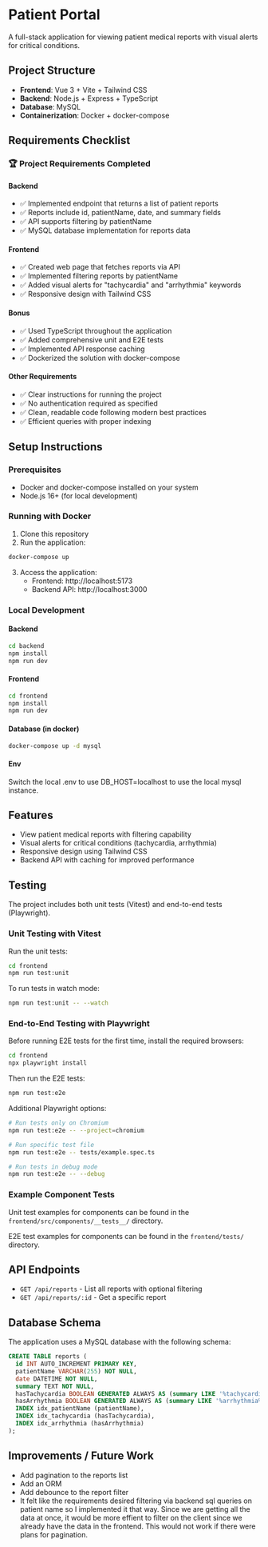 # Patient Portal

A full-stack application for viewing patient medical reports with visual alerts for critical conditions.

## Project Structure

- **Frontend**: Vue 3 + Vite + Tailwind CSS
- **Backend**: Node.js + Express + TypeScript
- **Database**: MySQL
- **Containerization**: Docker + docker-compose

## Requirements Checklist

### 🏆 Project Requirements Completed

#### Backend

- ✅ Implemented endpoint that returns a list of patient reports
- ✅ Reports include id, patientName, date, and summary fields
- ✅ API supports filtering by patientName
- ✅ MySQL database implementation for reports data

#### Frontend

- ✅ Created web page that fetches reports via API
- ✅ Implemented filtering reports by patientName
- ✅ Added visual alerts for "tachycardia" and "arrhythmia" keywords
- ✅ Responsive design with Tailwind CSS

#### Bonus

- ✅ Used TypeScript throughout the application
- ✅ Added comprehensive unit and E2E tests
- ✅ Implemented API response caching
- ✅ Dockerized the solution with docker-compose

#### Other Requirements

- ✅ Clear instructions for running the project
- ✅ No authentication required as specified
- ✅ Clean, readable code following modern best practices
- ✅ Efficient queries with proper indexing

## Setup Instructions

### Prerequisites

- Docker and docker-compose installed on your system
- Node.js 16+ (for local development)

### Running with Docker

1. Clone this repository
2. Run the application:

```bash
docker-compose up
```

3. Access the application:
   - Frontend: http://localhost:5173
   - Backend API: http://localhost:3000

### Local Development

#### Backend

```bash
cd backend
npm install
npm run dev
```

#### Frontend

```bash
cd frontend
npm install
npm run dev
```

#### Database (in docker)

```bash
docker-compose up -d mysql
```

#### Env

Switch the local .env to use DB_HOST=localhost to use the local mysql instance.

## Features

- View patient medical reports with filtering capability
- Visual alerts for critical conditions (tachycardia, arrhythmia)
- Responsive design using Tailwind CSS
- Backend API with caching for improved performance

## Testing

The project includes both unit tests (Vitest) and end-to-end tests (Playwright).

### Unit Testing with Vitest

Run the unit tests:

```bash
cd frontend
npm run test:unit
```

To run tests in watch mode:

```bash
npm run test:unit -- --watch
```

### End-to-End Testing with Playwright

Before running E2E tests for the first time, install the required browsers:

```bash
cd frontend
npx playwright install
```

Then run the E2E tests:

```bash
npm run test:e2e
```

Additional Playwright options:

```bash
# Run tests only on Chromium
npm run test:e2e -- --project=chromium

# Run specific test file
npm run test:e2e -- tests/example.spec.ts

# Run tests in debug mode
npm run test:e2e -- --debug
```

### Example Component Tests

Unit test examples for components can be found in the `frontend/src/components/__tests__/` directory.

E2E test examples for components can be found in the `frontend/tests/` directory.

## API Endpoints

- `GET /api/reports` - List all reports with optional filtering
- `GET /api/reports/:id` - Get a specific report

## Database Schema

The application uses a MySQL database with the following schema:

```sql
CREATE TABLE reports (
  id INT AUTO_INCREMENT PRIMARY KEY,
  patientName VARCHAR(255) NOT NULL,
  date DATETIME NOT NULL,
  summary TEXT NOT NULL,
  hasTachycardia BOOLEAN GENERATED ALWAYS AS (summary LIKE '%tachycardia%') STORED,
  hasArrhythmia BOOLEAN GENERATED ALWAYS AS (summary LIKE '%arrhythmia%') STORED,
  INDEX idx_patientName (patientName),
  INDEX idx_tachycardia (hasTachycardia),
  INDEX idx_arrhythmia (hasArrhythmia)
);
```

## Improvements / Future Work

- Add pagination to the reports list
- Add an ORM
- Add debounce to the report filter
- It felt like the requirements desired filtering via backend sql queries on patient name so I implemented it that way. Since we are getting all the data at once, it would be more effient to filter on the client since we already have the data in the frontend. This would not work if there were plans for pagination.
